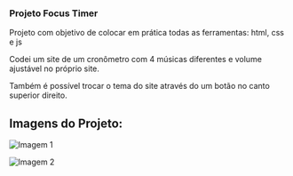 ### Projeto Focus Timer

Projeto com objetivo de colocar em prática todas as ferramentas: html, css e js

Codei um site de um cronômetro com 4 músicas diferentes e volume ajustável no próprio site.

Também é possível trocar o tema do site através do um botão no canto superior direito.


## Imagens do Projeto:


![Imagem 1](https://i.imgur.com/UrQMoMz.png)

![Imagem 2](https://i.imgur.com/MMd2OFb.png)
